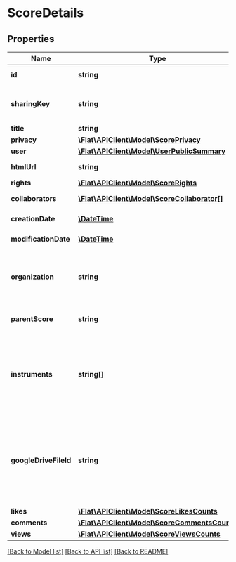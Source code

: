 # ScoreDetails

## Properties
Name | Type | Description | Notes
------------ | ------------- | ------------- | -------------
**id** | **string** | The unique identifier of the score | [optional] 
**sharingKey** | **string** | The private sharing key of the score (available when the &#x60;privacy&#x60; mode is set to &#x60;privateLink&#x60;) | [optional] 
**title** | **string** | The title of the score | [optional] 
**privacy** | [**\Flat\APIClient\Model\ScorePrivacy**](ScorePrivacy.md) |  | [optional] 
**user** | [**\Flat\APIClient\Model\UserPublicSummary**](UserPublicSummary.md) |  | [optional] 
**htmlUrl** | **string** | The url where the score can be viewed in a web browser | [optional] 
**rights** | [**\Flat\APIClient\Model\ScoreRights**](ScoreRights.md) |  | [optional] 
**collaborators** | [**\Flat\APIClient\Model\ScoreCollaborator[]**](ScoreCollaborator.md) | The list of the collaborators of the score | [optional] 
**creationDate** | [**\DateTime**](\DateTime.md) | The date when the score was created | [optional] 
**modificationDate** | [**\DateTime**](\DateTime.md) | The date of the last revision of the score | [optional] 
**organization** | **string** | If the score has been created in an organization, the identifier of this organization. This property is especially used with the score privacy &#x60;organizationPublic&#x60;. | [optional] 
**parentScore** | **string** | If the score has been forked, the unique identifier of the parent score. | [optional] 
**instruments** | **string[]** | An array of the instrument identifiers used in the last version of the score. This is mainly used to display a list of the instruments in the Flat&#39;s UI or instruments icons. The format of the strings is &#x60;{instrument-group}.{instrument-id}&#x60;. | [optional] 
**googleDriveFileId** | **string** | If the user uses Google Drive and the score exists on Google Drive, this field will contain the unique identifier of the Flat score on Google Drive. You can access the document using the url: &#x60;https://drive.google.com/open?id&#x3D;{googleDriveFileId}&#x60; | [optional] 
**likes** | [**\Flat\APIClient\Model\ScoreLikesCounts**](ScoreLikesCounts.md) |  | [optional] 
**comments** | [**\Flat\APIClient\Model\ScoreCommentsCounts**](ScoreCommentsCounts.md) |  | [optional] 
**views** | [**\Flat\APIClient\Model\ScoreViewsCounts**](ScoreViewsCounts.md) |  | [optional] 

[[Back to Model list]](../README.md#documentation-for-models) [[Back to API list]](../README.md#documentation-for-api-endpoints) [[Back to README]](../README.md)


